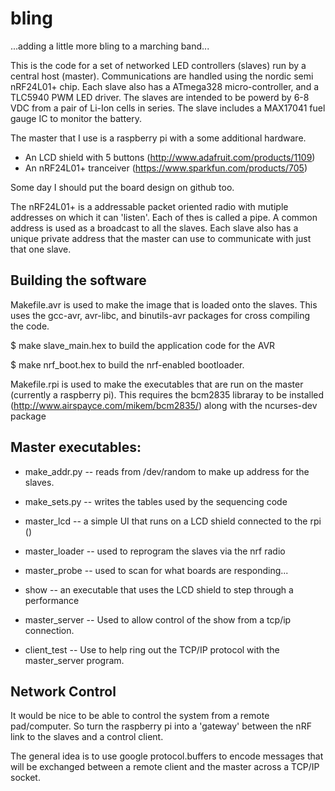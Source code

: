 bling
=====

...adding a little more bling to a marching band...

This is the code for a set of networked LED controllers (slaves) run by a central host (master).
Communications are handled using the nordic semi nRF24L01+ chip. Each slave also has a ATmega328
micro-controller, and a TLC5940 PWM LED driver. The slaves are intended to be powerd by 6-8 VDC
from a pair of Li-Ion cells in series. The slave includes a MAX17041 fuel gauge IC to monitor the
battery.

The master that I use is a raspberry pi with a some additional hardware.
   * An LCD shield with 5 buttons (http://www.adafruit.com/products/1109)
   * An nRF24L01+ tranceiver (https://www.sparkfun.com/products/705)

Some day I should put the board design on github too.

The nRF24L01+ is a addressable packet oriented radio with mutiple addresses on
which it can 'listen'. Each of thes is called a pipe. A common address is used
as a broadcast to all the slaves. Each slave also has a unique private address
that the master can use to communicate with just that one slave.

Building the software
------------------

Makefile.avr is used to make the image that is loaded onto the
slaves. This uses the gcc-avr, avr-libc, and binutils-avr packages for cross
compiling the code.

$ make slave_main.hex
to build the application code for the AVR

$ make nrf_boot.hex to build the nrf-enabled bootloader.

Makefile.rpi is used to make the executables that are run on the
master (currently a raspberry pi). This requires the bcm2835
libraray to be installed (http://www.airspayce.com/mikem/bcm2835/)
along with the ncurses-dev package

Master executables:
-----------------

   * make_addr.py -- reads from /dev/random to make up address for the
         slaves.
   * make_sets.py -- writes the tables used by the sequencing code
   * master_lcd -- a simple UI that runs on a LCD shield connected to
     the rpi ()
   * master_loader -- used to reprogram the slaves via the nrf radio
   * master_probe -- used to scan for what boards are responding...
   * show -- an executable that uses the LCD shield to step through
     a performance

   * master_server -- Used to allow control of the show from a tcp/ip
     connection.
   * client_test -- Use to help ring out the TCP/IP protocol with the
     master_server program.
     
Network Control
--------------
It would be nice to be able to control the system from a remote
pad/computer. So turn the raspberry pi into a 'gateway' between the
nRF link to the slaves and a control client.

The general idea is to use google protocol.buffers to encode messages
that will be exchanged between a remote client and the master across a
TCP/IP socket. 
